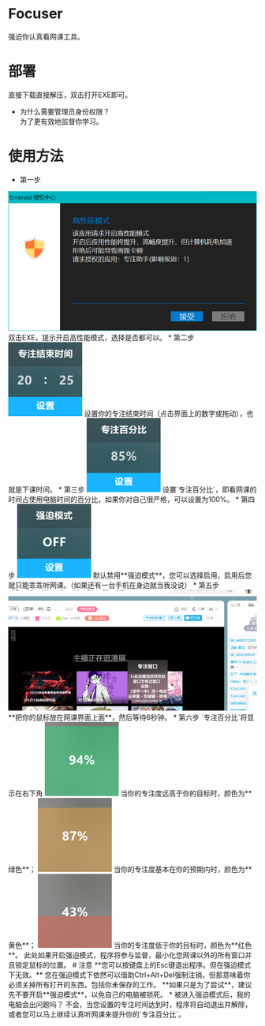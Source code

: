 # Focuser
强迫你认真看网课工具。  
# 部署
直接下载直接解压，双击打开EXE即可。  
* 为什么需要管理员身份权限？  
为了更有效地监督你学习。
# 使用方法
* 第一步  
<img src="screenhost/permission.png">
双击EXE，提示开启高性能模式，选择是否都可以。  
* 第二步  
<img src="screenhost/timeset.png">
设置你的专注结束时间（点击界面上的数字或拖动），也就是下课时间。  
* 第三步  
<img src="screenhost/percent.png">
设置`专注百分比`，即看网课的时间占使用电脑时间的百分比，如果你对自己很严格，可以设置为100%。  
* 第四步  
<img src="screenhost/forcemode.png">
默认禁用**强迫模式**，您可以选择启用，启用后您就只能乖乖听网课。（如果还有一台手机在身边就当我没说）  
* 第五步  
<img src="screenhost/live.png">
**把你的鼠标放在网课界面上面**，然后等待6秒钟。
* 第六步  
`专注百分比`将显示在右下角
<img src="screenhost/high.png">
当你的专注度远高于你的目标时，颜色为**绿色**；
<img src="screenhost/default.png">
当你的专注度基本在你的预期内时，颜色为**黄色**；
<img src="screenhost/low.png">
当你的专注度低于你的目标时，颜色为**红色**。
此处如果开启强迫模式，程序将参与监督，最小化您网课以外的所有窗口并且锁定鼠标的位置。
# 注意
**您可以按键盘上的Esc键退出程序。但在强迫模式下无效。**  
您在强迫模式下依然可以借助Ctrl+Alt+Del强制注销，但那意味着你必须关掉所有打开的东西，包括你未保存的工作。  
**如果只是为了尝试**，建议先不要开启**强迫模式**，以免自己的电脑被锁死。  
* 被进入强迫模式后，我的电脑会出问题吗？  
不会，当您设置的专注时间达到时，程序将自动退出并解除，或者您可以马上继续认真听网课来提升你的`专注百分比`。